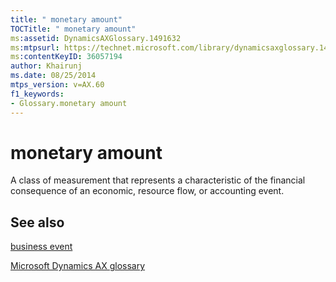 ```yaml
---
title: " monetary amount"
TOCTitle: " monetary amount"
ms:assetid: DynamicsAXGlossary.1491632
ms:mtpsurl: https://technet.microsoft.com/library/dynamicsaxglossary.1491632(v=AX.60)
ms:contentKeyID: 36057194
author: Khairunj
ms.date: 08/25/2014
mtps_version: v=AX.60
f1_keywords:
- Glossary.monetary amount
---
```


# monetary amount

A class of measurement that represents a characteristic of the financial consequence of an economic, resource flow, or accounting event.

## See also

[business event](business-event.md)

[Microsoft Dynamics AX glossary](glossary/microsoft-dynamics-ax-glossary.md)

  


